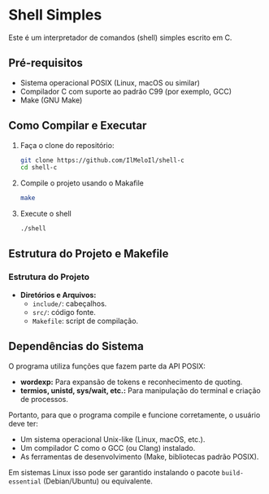 # Shell Simples

Este é um interpretador de comandos (shell) simples escrito em C.

## Pré-requisitos

- Sistema operacional POSIX (Linux, macOS ou similar)
- Compilador C com suporte ao padrão C99 (por exemplo, GCC)
- Make (GNU Make)

## Como Compilar e Executar

1. Faça o clone do repositório:

   ```bash
   git clone https://github.com/IlMeloIl/shell-c
   cd shell-c

2. Compile o projeto usando o Makafile

   ```bash
   make

3. Execute o shell

   ```bash
   ./shell

## Estrutura do Projeto e Makefile

### Estrutura do Projeto
- **Diretórios e Arquivos:**  
  - `include/`: cabeçalhos.
  - `src/`: código fonte.
  - `Makefile`: script de compilação.

## Dependências do Sistema

O programa utiliza funções que fazem parte da API POSIX:
- **wordexp:** Para expansão de tokens e reconhecimento de quoting.
- **termios, unistd, sys/wait, etc.:** Para manipulação do terminal e criação de processos.

Portanto, para que o programa compile e funcione corretamente, o usuário deve ter:
- Um sistema operacional Unix-like (Linux, macOS, etc.).
- Um compilador C como o GCC (ou Clang) instalado.
- As ferramentas de desenvolvimento (Make, bibliotecas padrão POSIX).

Em sistemas Linux isso pode ser garantido instalando o pacote `build-essential` (Debian/Ubuntu) ou equivalente.
